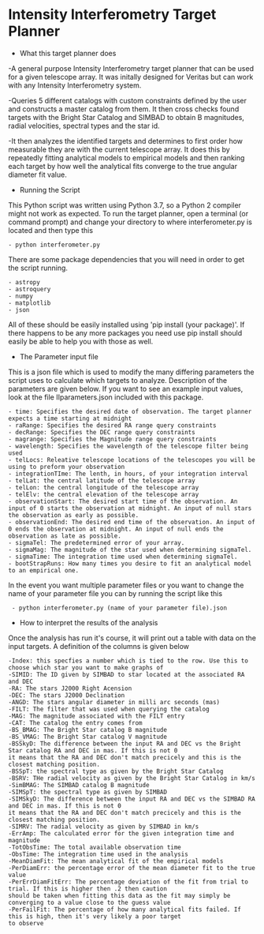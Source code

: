 # Intensity Interferometry Target Planner
* What this target planner does

-A general purpose Intensity Interferometry target planner that can be used for a given telescope array. It was initally designed for Veritas
but can work with any Intensity Interferometry system. 

-Queries 5 different catalogs with custom constraints defined by the user and constructs a master catalog from them. 
It then cross checks found targets with the Bright Star Catalog and SIMBAD to obtain B magnitudes, radial velocities, 
spectral types and the star id.

-It then analyzes the identified targets and determines to first order how measurable they are with the current telescope 
array. It does this by repeatedly fitting analytical models to empirical models and then ranking each target by how well
the analytical fits converge to the true angular diameter fit value. 


* Running the Script

This Python script was written using Python 3.7, so a Python 2 compiler might not work as expected. To run the target 
planner, open a terminal (or command prompt) and change your directory to where interferometer.py is located and then 
type this

    - python interferometer.py


There are some package dependencies that you will need in order to get the script running.

    - astropy
    - astroquery
    - numpy
    - matplotlib 
    - json

All of these should be easily installed using 'pip install (your package)'. If there happens to be any more packages you
need use pip install should easily be able to help you with those as well.


* The Parameter input file

    
    
This is a json file which is used to modify the many differing parameters the script uses to calculate which targets to
analyze. Description of the parameters are given below. If you want to see an example input values, look at the file
IIparameters.json included with this package.
 
    - time: Specifies the desired date of observation. The target planner expects a time starting at midnight
    - raRange: Specifies the desired RA range query constraints
    - decRange: Specifies the DEC range query constraints 
    - magrange: Specifies the Magnitude range query constraints
    - wavelength: Specifies the wavelength of the telescope filter being used
    - telLocs: Releative telescope locations of the telescopes you will be using to preform your observation
    - integrationTIme: The lenth, in hours, of your integration interval
    - telLat: the central latitude of the telescope array
    - telLon: the central longitude of the telescope array
    - telElv: the central elevation of the telescope array
    - observationStart: The desired start time of the observation. An input of 0 starts the observation at midnight. An input of null stars the observation as early as possible.
    - observationEnd: The desired end time of the observation. An input of 0 ends the observation at midnight. An input of null ends the observation as late as possible.
    - sigmaTel: The predetermined error of your array.
    - sigmaMag: The magnitude of the star used when determining sigmaTel.
    - sigmaTime: The integration time used when determining sigmaTel.
    - bootStrapRuns: How many times you desire to fit an analytical model to an empirical one.
    
   
In the event you want multiple parameter files or you want to change the name of your parameter file you can by running 
the script like this

     - python interferometer.py (name of your parameter file).json


* How to interpret the results of the analysis

Once the analysis has run it's course, it will print out a table with data on the input targets. A definition of the
columns is given below

    -Index: this specfies a number which is tied to the row. Use this to choose which star you want to make graphs of
    -SIMID: The ID given by SIMBAD to star located at the associated RA and DEC
    -RA: The stars J2000 Right Acension 
    -DEC: The stars J2000 Declination
    -ANGD: The stars angular diameter in milli arc seconds (mas)
    -FILT: The filter that was used when querying the catalog
    -MAG: The magnitude associated with the FILT entry
    -CAT: The catalog the entry comes from
    -BS_BMAG: The Bright Star catalog B magnitude
    -BS_VMAG: The Bright Star catalog V magnitude
    -BSSkyD: The difference between the input RA and DEC vs the Bright Star catalog RA and DEC in mas. If this is not 0
    it means that the RA and DEC don't match precicely and this is the closest matching position.
    -BSSpT: the spectral type as given by the Bright Star Catalog
    -BSRV: THe radial velocity as given by the Bright Star Catalog in km/s
    -SimBMAG: The SIMBAD catalog B magnitude
    -SIMSpT: the spectral type as given by SIMBAD
    -SIMSkyD: The difference between the input RA and DEC vs the SIMBAD RA and DEC in mas. If this is not 0
    it means that the RA and DEC don't match precicely and this is the closest matching position.
    -SIMRV: The radial velocity as given by SIMBAD in km/s
    -ErrAmp: The calculated error for the given integration time and magnitude
    -TotObsTime: The total available observation time
    -ObsTime: The integration time used in the analysis
    -MeanDiamFit: The mean analytical fit of the empirical models
    -PerDiamErr: the percentage error of the mean diameter fit to the true value
    -PerErrDiamFitErr: The percentage deviation of the fit from trial to trial. If this is higher then .2 then caution 
    should be taken when fitting this data as the fit may simply be converging to a value close to the guess value
    -PerFailFit: The percentage of how many analytical fits failed. If this is high, then it's very likely a poor target
    to observe
